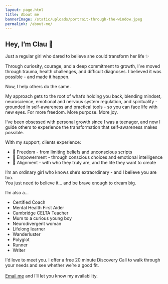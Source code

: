 ```yaml
---
layout: page.html
title: About me
bannerImage: /static/uploads/portrait-through-the-window.jpeg
permalink: /about-me/
---
```

## Hey, I’m Clau 👋

Just a regular girl who dared to believe she could transform her life ✨

Through curiosity, courage, and a deep commitment to growth, I’ve moved through trauma, health challenges, and difficult diagnoses. I believed it was possible - and made it happen.

Now, I help others do the same.

My approach gets to the root of what’s holding you back, blending mindset, neuroscience, emotional and nervous system regulation, and spirituality - grounded in self-awareness and practical tools - so you can face life with new eyes. For more freedom. More purpose. More joy.

I’ve been obsessed with personal growth since I was a teenager, and now I guide others to experience the transformation that self-awareness makes possible.

With my support, clients experience:

* 🧠 Freedom - from limiting beliefs and unconscious scripts
* 💪 Empowerment - through conscious choices and emotional intelligence
* 🌿 Alignment - with who they truly are, and the life they want to create

I’m an ordinary girl who knows she’s extraordinary - and I believe you are too.\
You just need to believe it... and be brave enough to dream big.

I’m also a…

* Certified Coach
* Mental Health First Aider
* Cambridge CELTA Teacher
* Mum to a curious young boy
* Neurodivergent woman
* Lifelong learner
* Wanderluster
* Polyglot
* Runner
* Writer

I'd love to meet you. I offer a free 20 minute Discovery Call to walk through your needs and see whether we’re a good fit. \
\
[Email me](mailto:hello@claudiadecarlo.com) and I’ll let you know my availability.
